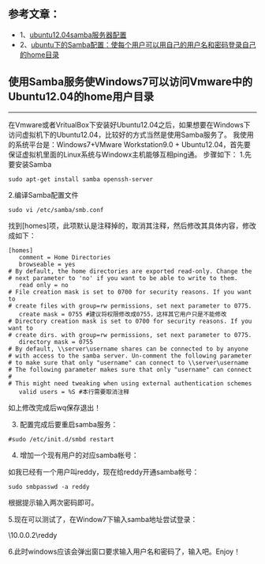 ## 参考文章：
- 1、[ubuntu12.04samba服务器配置](http://www.cnblogs.com/king-77024128/articles/2666298.html)
- 2、[ubuntu下的Samba配置：使每个用户可以用自己的用户名和密码登录自己的home目录](http://blog.csdn.net/fly_qj/article/details/21744797)

## 使用Samba服务使Windows7可以访问Vmware中的Ubuntu12.04的home用户目录
----------------------------------------------------------------------
在Vmware或者VritualBox下安装好Ubuntu12.04之后，如果想要在Windows下访问虚拟机下的Ubuntu12.04，比较好的方式当然是使用Samba服务了。
我使用的系统平台是：Windows7+VMware Workstation9.0 + Ubuntu12.04，首先要保证虚拟机里面的Linux系统与Windowx主机能够互相ping通。
步骤如下：
1.先要安装Samba
```
sudo apt-get install samba openssh-server
```

2.编译Samba配置文件
```
sudo vi /etc/samba/smb.conf
```
找到[homes]项，此项默认是注释掉的，取消其注释，然后修改其具体内容，修改成如下：
```
[homes]
   comment = Home Directories
   browseable = yes
# By default, the home directories are exported read-only. Change the
# next parameter to 'no' if you want to be able to write to them.
   read only = no
# File creation mask is set to 0700 for security reasons. If you want to
# create files with group=rw permissions, set next parameter to 0775.
   create mask = 0755 #建议将权限修改成0755，这样其它用户只是不能修改
# Directory creation mask is set to 0700 for security reasons. If you want to
# create dirs. with group=rw permissions, set next parameter to 0775.
   directory mask = 0755
# By default, \\server\username shares can be connected to by anyone
# with access to the samba server. Un-comment the following parameter
# to make sure that only "username" can connect to \\server\username
# The following parameter makes sure that only "username" can connect
#
# This might need tweaking when using external authentication schemes
   valid users = %S #本行需要取消注释
```

如上修改完成后wq保存退出！


3. 配置完成后要重启samba服务：
```
#sudo /etc/init.d/smbd restart
```
4. 增加一个现有用户的对应samba帐号：

如我已经有一个用户叫reddy，现在给reddy开通samba帐号：
```
sudo smbpasswd -a reddy
```
根据提示输入两次密码即可。

5.现在可以测试了，在Window7下输入samba地址尝试登录：

\\10.0.0.2\reddy

6.此时windows应该会弹出窗口要求输入用户名和密码了，输入吧。Enjoy！




